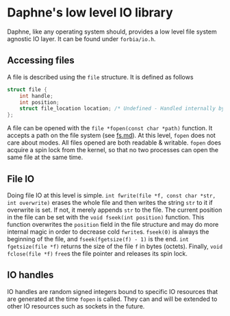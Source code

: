 # Daphne's low level IO library
Daphne, like any operating system should, provides a low level file system agnostic IO layer. It can be found under `forbia/io.h`.

## Accessing files
A file is described using the `file` structure. It is defined as follows

```c
struct file {
    int handle;
    int position;
    struct file_location location; /* Undefined - Handled internally by the kernel */
};
```

A file can be opened with the `file *fopen(const char *path)` function. It accepts a path on the file system (see [fs.md](https://github.com/synthels/daphne/blob/docs/fs.md)). At this level, `fopen` does not care about modes. All files opened are both readable & writable. `fopen` does acquire a spin lock from the kernel, so that no two processes can open the same file at the same time.

## File IO
Doing file IO at this level is simple. `int fwrite(file *f, const char *str, int overwrite)` erases the whole file and then writes the string `str` to it if overwrite is set. If not, it merely appends `str` to the file. The current position in the file can be set with the `void fseek(int position)` function. This function overwrites the `position` field in the file structure and may do more internal magic in order to decrease cold `fwrite`s. `fseek(0)` is always the beginning of the file, and `fseek(fgetsize(f) - 1)` is the end. `int fgetsize(file *f)` returns the size of the file `f` in bytes (octets). Finally, `void fclose(file *f)` `free`s the file pointer and releases its spin lock.

## IO handles
IO handles are random signed integers bound to specific IO resources that are generated at the time `fopen` is called. They can and will be extended to other IO resources such as sockets in the future.
